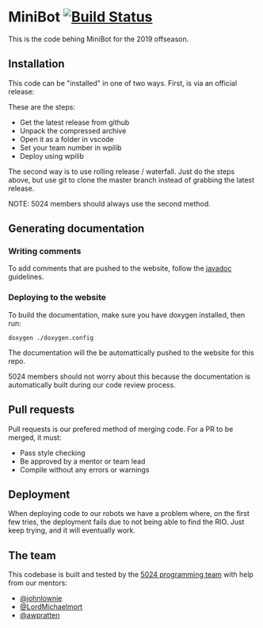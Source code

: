 # MiniBot [![Build Status](https://travis-ci.org/frc5024/MiniBot.svg?branch=master)](https://travis-ci.org/frc5024/MiniBot)
This is the code behing MiniBot for the 2019 offseason.

## Installation
This code can be "installed" in one of two ways. First, is via an official release:

These are the steps:
 - Get the latest release from github
 - Unpack the compressed archive
 - Open it as a folder in vscode
 - Set your team number in wpilib
 - Deploy using wpilib

The second way is to use rolling release / waterfall. Just do the steps above, but use git to clone the master branch instead of grabbing the latest release.

NOTE: 5024 members should always use the second method.

## Generating documentation
### Writing comments
To add comments that are pushed to the website, follow the [javadoc](https://en.wikipedia.org/wiki/Javadoc) guidelines.

### Deploying to the website
To build the documentation, make sure you have doxygen installed, then run:

```
doxygen ./doxygen.config 
```

The documentation will the be automattically pushed to the website for this repo.

5024 members should not worry about this because the documentation is automatically built during our code review process.

## Pull requests
Pull requests is our prefered method of merging code. For a PR to be merged, it must:
 - Pass style checking
 - Be approved by a mentor or team lead
 - Compile without any errors or warnings

## Deployment
When deploying code to our robots we have a problem where, on the first few tries, the deployment fails due to not being able to find the RIO. Just keep trying, and it will eventually work.

## The team
This codebase is built and tested by the [5024 programming team](https://github.com/frc5024) with help from our mentors:
 - [@johnlownie](https://github.com/johnlownie)
 - [@LordMichaelmort](https://github.com/LordMichaelmort)
 - [@awpratten](https://github.com/awpratten)
